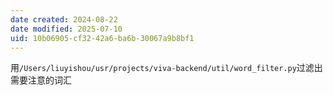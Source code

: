 ```yaml
---
date created: 2024-08-22
date modified: 2025-07-10
uid: 10b06905-cf32-42a6-ba6b-30067a9b8bf1
---
```


用`/Users/liuyishou/usr/projects/viva-backend/util/word_filter.py`过滤出需要注意的词汇

